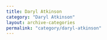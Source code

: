 ```yaml
---
title: Daryl Atkinson
category: "Daryl Atkinson"
layout: archive-categories
permalink: "category/daryl-atkinson"
---
```

